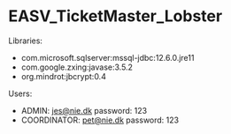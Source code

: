 # EASV_TicketMaster_Lobster

Libraries:
- com.microsoft.sqlserver:mssql-jdbc:12.6.0.jre11
- com.google.zxing:javase:3.5.2
- org.mindrot:jbcrypt:0.4

Users:
- ADMIN: jes@nie.dk password: 123 
- COORDINATOR: pet@nie.dk password: 123

